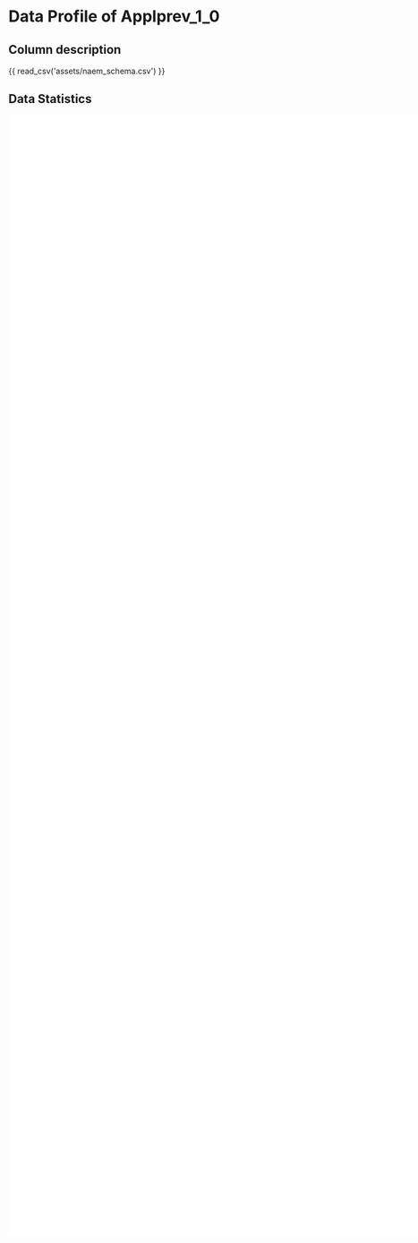 # Data Profile of Applprev_1_0

## Column description

{{ read_csv('assets/naem_schema.csv') }}

## Data Statistics

<iframe width=2800, height=2000 frameBorder=0 src="../assets/naem_report.html"></iframe>

    